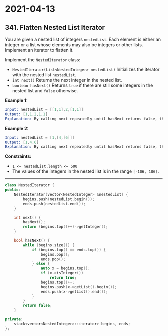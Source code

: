 # 2021-04-13

## 341. Flatten Nested List Iterator

You are given a nested list of integers `nestedList`. Each element is either an integer or a list whose elements may also be integers or other lists. Implement an iterator to flatten it.

Implement the `NestedIterator` class:

- `NestedIterator(List<NestedInteger> nestedList)` Initializes the iterator with the nested list `nestedList`.
- `int next()` Returns the next integer in the nested list.
- `boolean hasNext()` Returns `true` if there are still some integers in the nested list and `false` otherwise.

**Example 1:**

```s
Input: nestedList = [[1,1],2,[1,1]]
Output: [1,1,2,1,1]
Explanation: By calling next repeatedly until hasNext returns false, the order of elements returned by next should be: [1,1,2,1,1].
```

**Example 2:**

```s
Input: nestedList = [1,[4,[6]]]
Output: [1,4,6]
Explanation: By calling next repeatedly until hasNext returns false, the order of elements returned by next should be: [1,4,6].
```

**Constraints:**

- `1 <= nestedList.length <= 500`
- The values of the integers in the nested list is in the range `[-106, 106]`.

---

```c++
class NestedIterator {
public:
    NestedIterator(vector<NestedInteger> &nestedList) {
        begins.push(nestedList.begin());
        ends.push(nestedList.end());
    }

    int next() {
        hasNext();
        return (begins.top()++)->getInteger();
    }

    bool hasNext() {
        while (begins.size()) {
            if (begins.top() == ends.top()) {
                begins.pop();
                ends.pop();
            } else {
                auto x = begins.top();
                if (x->isInteger())
                    return true;
                begins.top()++;
                begins.push(x->getList().begin());
                ends.push(x->getList().end());
            }
        }
        return false;
    }

private:
    stack<vector<NestedInteger>::iterator> begins, ends;
};
```
